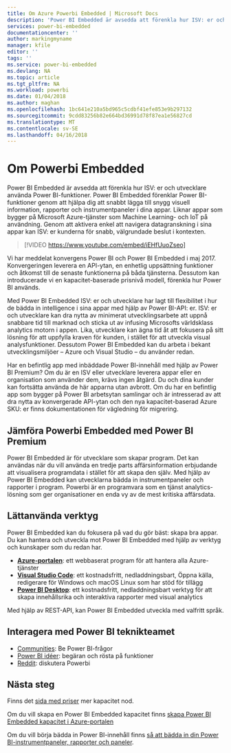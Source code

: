 ```yaml
---
title: Om Azure Powerbi Embedded | Microsoft Docs
description: 'Power BI Embedded är avsedda att förenkla hur ISV: er och utvecklare använda Power BI-funktioner, vilket hjälper dem att snabbt lägga till snygg visuell information, rapporter och instrumentpaneler i sina appar.'
services: power-bi-embedded
documentationcenter: ''
author: markingmyname
manager: kfile
editor: ''
tags: ''
ms.service: power-bi-embedded
ms.devlang: NA
ms.topic: article
ms.tgt_pltfrm: NA
ms.workload: powerbi
ms.date: 01/04/2018
ms.author: maghan
ms.openlocfilehash: 1bc641e210a5bd965c5cdbf41efe853e9b297132
ms.sourcegitcommit: 9cdd83256b82e664bd36991d78f87ea1e56827cd
ms.translationtype: MT
ms.contentlocale: sv-SE
ms.lasthandoff: 04/16/2018
---
```

# <a name="about-power-bi-embedded"></a>Om Powerbi Embedded

Power BI Embedded är avsedda att förenkla hur ISV: er och utvecklare använda Power BI-funktioner. Power BI Embedded förenklar Power BI-funktioner genom att hjälpa dig att snabbt lägga till snygg visuell information, rapporter och instrumentpaneler i dina appar. Liknar appar som bygger på Microsoft Azure-tjänster som Machine Learning- och IoT på användning. Genom att aktivera enkel att navigera datagranskning i sina appar kan ISV: er kunderna för snabb, välgrundade beslut i kontexten.

> [!VIDEO https://www.youtube.com/embed/iEHfUuoZseo]

Vi har meddelat konvergens Power BI och Power BI Embedded i maj 2017. Konvergeringen leverera en API-ytan, en enhetlig uppsättning funktioner och åtkomst till de senaste funktionerna på båda tjänsterna. Dessutom kan introducerade vi en kapacitet-baserade prisnivå modell, förenkla hur Power BI används.

Med Power BI Embedded ISV: er och utvecklare har lagt till flexibilitet i hur de bädda in intelligence i sina appar med hjälp av Power BI-API: er. ISV: er och utvecklare kan dra nytta av minimerat utvecklingsarbete att uppnå snabbare tid till marknad och sticka ut av infusing Microsofts världsklass analytics motorn i appen. Lika, utvecklare kan ägna tid åt att fokusera på sitt lösning för att uppfylla kraven för kunden, i stället för att utveckla visual analysfunktioner. Dessutom Power BI Embedded kan du arbeta i bekant utvecklingsmiljöer – Azure och Visual Studio – du använder redan.

Har en befintlig app med inbäddade Power BI-innehåll med hjälp av Power BI Premium? Om du är en ISV eller utvecklare leverera appar eller en organisation som använder dem, krävs ingen åtgärd. Du och dina kunder kan fortsätta använda de här apparna utan avbrott. Om du har en befintlig app som bygger på Power BI arbetsytan samlingar och är intresserad av att dra nytta av konvergerade API-ytan och den nya kapacitet-baserad Azure SKU: er finns dokumentationen för vägledning för migrering.

## <a name="comparing-power-bi-embedded-with-power-bi-premium"></a>Jämföra Powerbi Embedded med Power BI Premium

Power BI Embedded är för utvecklare som skapar program. Det kan användas när du vill använda en tredje parts affärsinformation erbjudande att visualisera programdata i stället för att skapa den själv. Med hjälp av Power BI Embedded kan utvecklarna bädda in instrumentpaneler och rapporter i program. Powerbi är en programvara som en tjänst analytics-lösning som ger organisationer en enda vy av de mest kritiska affärsdata.

## <a name="easy-to-use-tools"></a>Lättanvända verktyg

Power BI Embedded kan du fokusera på vad du gör bäst: skapa bra appar. Du kan hantera och utveckla mot Power BI Embedded med hjälp av verktyg och kunskaper som du redan har.

* [**Azure-portalen**](https://portal.azure.com/): ett webbaserat program för att hantera alla Azure-tjänster
* [**Visual Studio Code**](https://code.visualstudio.com/docs): ett kostnadsfritt, nedladdningsbart, Öppna källa, redigerare för Windows och macOS Linux som har stöd för tillägg
* [**Power BI Desktop**](https://powerbi.microsoft.com/desktop/): ett kostnadsfritt, nedladdningsbart verktyg för att skapa innehållsrika och interaktiva rapporter med visual analytics

Med hjälp av REST-API, kan Power BI Embedded utveckla med valfritt språk.

## <a name="engage-with-the-power-bi-engineering-team"></a>Interagera med Power BI teknikteamet

* [Communities](https://community.powerbi.com/): Be Power BI-frågor
* [Power BI idéer](https://ideas.powerbi.com): begäran och rösta på funktioner
* [Reddit](https://www.reddit.com/r/PowerBI/): diskutera Powerbi

## <a name="next-steps"></a>Nästa steg

Finns det [sida med priser](https://azure.microsoft.com/pricing/details/power-bi-embedded/) mer kapacitet nod.

Om du vill skapa en Power BI Embedded kapacitet finns [skapa Power BI Embedded kapacitet i Azure-portalen](create-capacity.md)

Om du vill börja bädda in Power BI-innehåll finns [så att bädda in din Power BI-instrumentpaneler, rapporter och paneler](https://powerbi.microsoft.com/documentation/powerbi-developer-embedding-content/).

